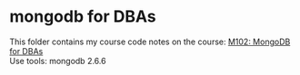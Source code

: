 mongodb for DBAs
=============
This folder contains my course code notes on the course: [M102: MongoDB for DBAs](https://university.mongodb.com/courses/M102/about)  
Use tools: mongodb 2.6.6

